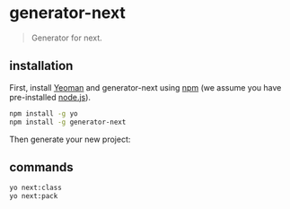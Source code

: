 # generator-next
> Generator for next.

## installation

First, install [Yeoman](http://yeoman.io) and generator-next using [npm](https://www.npmjs.com/) (we assume you have pre-installed [node.js](https://nodejs.org/)).

```bash
npm install -g yo
npm install -g generator-next
```

Then generate your new project:

## commands
```bash
yo next:class
yo next:pack
```
